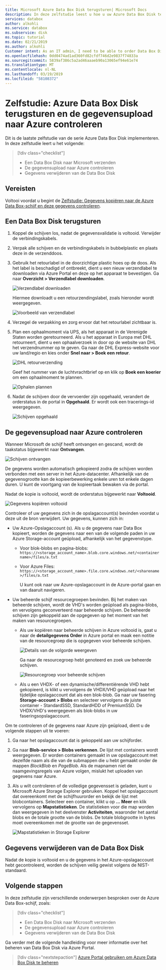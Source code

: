 ```yaml
---
title: Microsoft Azure Data Box Disk terugsturen| Microsoft Docs
description: In deze zelfstudie leest u hoe u uw Azure Data Box Disk terugstuurt naar Microsoft
services: databox
author: alkohli
ms.service: databox
ms.subservice: disk
ms.topic: tutorial
ms.date: 02/21/2019
ms.author: alkohli
Customer intent: As an IT admin, I need to be able to order Data Box Disk to upload on-premises data from my server onto Azure.
ms.openlocfilehash: 0dd0474ad1ad360fd82cfdf746d2e9837f74833a
ms.sourcegitcommit: 5839af386c5a2ad46aaaeb90a13065ef94e61e74
ms.translationtype: MT
ms.contentlocale: nl-NL
ms.lasthandoff: 03/19/2019
ms.locfileid: "58108372"
---
```

# <a name="tutorial-return-azure-data-box-disk-and-verify-data-upload-to-azure"></a>Zelfstudie: Azure Data Box Disk terugsturen en de gegevensupload naar Azure controleren

Dit is de laatste zelfstudie van de serie Azure Data Box Disk implementeren. In deze zelfstudie leert u het volgende:

> [!div class="checklist"]
> * Een Data Box Disk naar Microsoft verzenden
> * De gegevensupload naar Azure controleren
> * Gegevens verwijderen van de Data Box Disk

## <a name="prerequisites"></a>Vereisten

Voltooi voordat u begint de [Zelfstudie: Gegevens kopiëren naar de Azure Data Box-schijf en deze gegevens controleren](data-box-disk-deploy-copy-data.md).

## <a name="ship-data-box-disk-back"></a>Een Data Box Disk terugsturen

1. Koppel de schijven los, nadat de gegevensvalidatie is voltooid. Verwijder de verbindingskabels.
2. Verpak alle schijven en de verbindingskabels in bubbelplastic en plaats deze in de verzenddoos.
3. Gebruik het retourlabel in de doorzichtige plastic hoes op de doos. Als het label is beschadigd of ontbreekt, dient u een nieuw verzendlabel te downloaden via Azure Portal en deze op het apparaat te bevestigen. Ga naar **Overzicht > Verzendlabel downloaden**.

    ![Verzendlabel downloaden](media/data-box-disk-deploy-picked-up/download-shipping-label.png)

    Hiermee downloadt u een retourzendingslabel, zoals hieronder wordt weergegeven.

    ![Voorbeeld van verzendlabel](media/data-box-disk-deploy-picked-up/exmple-shipping-label.png)

4. Verzegel de verpakking en zorg ervoor dat het retourlabel zichtbaar is.
5. Plan een ophaalmoment via UPS, als het apparaat in de Verenigde Staten worden geretourneerd. Als u het apparaat in Europa met DHL retourneert, dient u een ophaalverzoek in door op de website van DHL het verzendnummer op te geven. Ga naar de DHL Express-website voor uw land/regio en kies onder **Snel naar > Boek een retour**.

    ![DHL retourverzending](media/data-box-disk-deploy-picked-up/dhl-ship-1.png)
    
    Geef het nummer van de luchtvrachtbrief op en klik op **Boek een koerier** om een ophaalmoment te plannen.

      ![Ophalen plannen](media/data-box-disk-deploy-picked-up/dhl-ship-2.png)

7. Nadat de schijven door de vervoerder zijn opgehaald, verandert de orderstatus in de portal in **Opgehaald**. Er wordt ook een tracerings-id weergegeven.

    ![Schijven opgehaald](media/data-box-disk-deploy-picked-up/data-box-portal-pickedup.png)

## <a name="verify-data-upload-to-azure"></a>De gegevensupload naar Azure controleren

Wanneer Microsoft de schijf heeft ontvangen en gescand, wordt de taakstatus bijgewerkt naar **Ontvangen**. 

![Schijven ontvangen](media/data-box-disk-deploy-picked-up/data-box-portal-received.png)

De gegevens worden automatisch gekopieerd zodra de schijven worden verbonden met een server in het Azure-datacenter. Afhankelijk van de gegevensgrootte kan de kopieerbewerking enkele uren tot enkele dagen duren. U kunt de voortgang van de kopieertaak bewaken via de portal.

Nadat de kopie is voltooid, wordt de orderstatus bijgewerkt naar **Voltooid**.

![Gegevens kopiëren voltooid](media/data-box-disk-deploy-picked-up/data-box-portal-completed.png)

Controleer of uw gegevens zich in de opslagaccount(s) bevinden voordat u deze uit de bron verwijdert. Uw gegevens, kunnen zich in:

- Uw Azure-Opslagaccount (s). Als u de gegevens naar Data Box kopieert, worden de gegevens naar een van de volgende paden in uw Azure Storage-account geüpload, afhankelijk van het gegevenstype.

  - Voor blok-blobs en pagina-blobs: `https://<storage_account_name>.blob.core.windows.net/<containername>/files/a.txt`
  - Voor Azure Files: `https://<storage_account_name>.file.core.windows.net/<sharename>/files/a.txt`

    U kunt ook naar uw Azure-opslagaccount in de Azure-portal gaan en van daaruit navigeren.

- Uw beheerde schijf resourcegroepen bevinden. Bij het maken van beheerde schijven, wordt de VHD's worden geüpload als pagina-blobs, en vervolgens geconverteerd naar beheerde schijven. De beheerde schijven zijn gekoppeld aan de opgegeven op het moment van het maken van resourcegroepen.

  - Als uw kopiëren naar beheerde schijven in Azure voltooid is, gaat u naar de **detailgegevens Order** in Azure portal en maak een notitie van de resourcegroep die is opgegeven voor beheerde schijven.

      ![Details van de volgorde weergeven](media/data-box-disk-deploy-picked-up/order-details-resource-group.png)

    Ga naar de resourcegroep hebt genoteerd en zoek uw beheerde schijven.

      ![Resourcegroep voor beheerde schijven](media/data-box-disk-deploy-picked-up/resource-group-attached-managed-disk.png)

  - Als u een VHDX- of een dynamische/differentiërende VHD hebt gekopieerd, is klikt u vervolgens de VHDX/VHD geüpload naar het tijdelijke opslagaccount dat als een blok-blob. Ga naar uw fasering **Storage-account > Blobs** en selecteer vervolgens de juiste container - StandardSSD, StandardHDD of PremiumSSD. De VHDX/VHD's weergegeven als blok-blobs in uw faseringsopslagaccount.

Om te controleren of de gegevens naar Azure zijn geüpload, dient u de volgende stappen uit te voeren:

1. Ga naar het opslagaccount dat is gekoppeld aan uw schijforder.
2. Ga naar **Blob-service > Blobs verkennen**. De lijst met containers wordt weergegeven. Er worden containers gemaakt in uw opslagaccount met dezelfde naam als die van de submappen die u hebt gemaakt onder de mappen *BlockBlob* en *PageBlob*.
    Als de mapnamen niet de naamgevingsregels van Azure volgen, mislukt het uploaden van gegevens naar Azure.

4. Als u wilt controleren of de volledige gegevensset is geladen, kunt u Microsoft Azure Storage Explorer gebruiken. Koppel het opslagaccount dat overeenkomt met de schijfhuurorder en bekijk de lijst met blobcontainers. Selecteer een container, klikt u op **... Meer** en klik vervolgens op **Mapstatistieken**. De statistieken voor die map worden dan weergegeven in het deelvenster **Activiteiten**, waaronder het aantal blobs en de totale grootte van de blobs. De totale blobgrootte in bytes moet overeenkomen met de grootte van de gegevensset.

    ![Mapstatistieken in Storage Explorer](media/data-box-disk-deploy-picked-up/folder-statistics-storage-explorer.png)

## <a name="erasure-of-data-from-data-box-disk"></a>Gegevens verwijderen van de Data Box Disk

Nadat de kopie is voltooid en u de gegevens in het Azure-opslagaccount hebt gecontroleerd, worden de schijven veilig gewist volgens de NIST-standaard.

## <a name="next-steps"></a>Volgende stappen

In deze zelfstudie zijn verschillende onderwerpen besproken over de Azure Data Box-schijf, zoals:

> [!div class="checklist"]
> * Een Data Box Disk naar Microsoft verzenden
> * De gegevensupload naar Azure controleren
> * Gegevens verwijderen van de Data Box Disk


Ga verder met de volgende handleiding voor meer informatie over het beheren van Data Box Disk via Azure Portal.

> [!div class="nextstepaction"]
> [Azure Portal gebruiken om Azure Data Box Disk te beheren](./data-box-portal-ui-admin.md)


